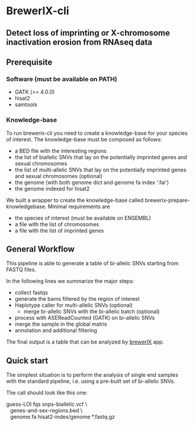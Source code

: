 # BrewerIX-cli

## Detect loss of imprinting or X-chromosome inactivation erosion from RNAseq data

## Prerequisite

### Software (must be available on PATH)
* GATK (>= 4.0.0)
* hisat2
* samtools

### Knowledge-base
To run brewerix-cli you need to create a knowledge-base for your species of interest.
The knowledge-base must be composed as follows: 
  * a BED file with the interesting regions
  * the list of biallelic SNVs that lay on the potentially imprinted genes and sexual chromosomes
  * the list of multi-allelic SNVs that lay on the potentially imprinted genes and sexual chromosomes (optional)
  * the genome (with both genome dict and genome fa index '.fai')
  * the genome indexed for hisat2

We built a wrapper to create the knowledge-base called brewerix-prepare-knowledgebase.
Minimal requirements are
* the species of interest (must be available on ENSEMBL)
* a file with the list of chromosomes
* a file with the list of imprinted genes

## General Workflow

This pipeline is able to generate a table of bi-allelic SNVs starting from FASTQ files.

In the following lines we summarize the major steps:
* collect fastqs
* generate the bams filtered by the region of interest
* Haplotype caller for multi-allelic SNVs (optional)
  * merge bi-allelic SNVs with the bi-allelic batch (optional)
* process with ASEReadCounted (GATK) on bi-allelic SNVs
* merge the sample in the global matrix
* annotation and additional filtering

The final output is a table that can be analyzed by [brewerIX](https://brewerix.bio.unipd.it/) app.

## Quick start

The simplest situation is to perform the analysis of single end samples\
with the standard pipeline, i.e. using a pre-built set of bi-allelic SNVs. 

The call should look like this one:

guess-LOI fqs snps-biallelic.vcf \ <br />
&ensp; genes-and-sex-regions.bed \ <br />
&ensp; genome.fa hisat2-index/genome *.fastq.gz

